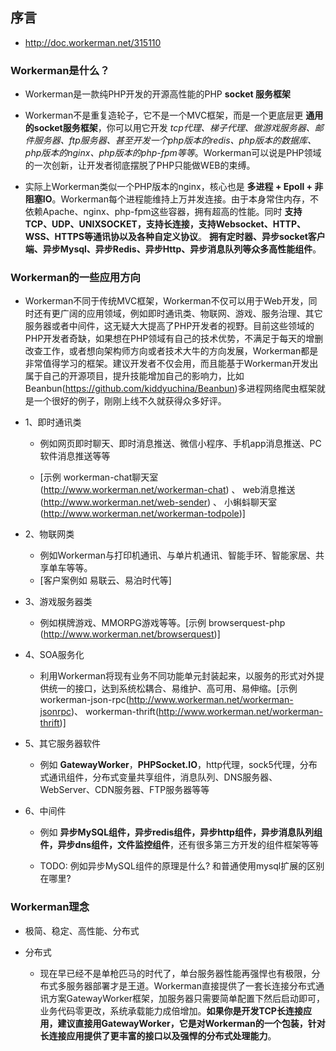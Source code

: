 ## 序言
* http://doc.workerman.net/315110


### Workerman是什么？
* Workerman是一款纯PHP开发的开源高性能的PHP **socket 服务框架**

* Workerman不是重复造轮子，它不是一个MVC框架，而是一个更底层更 **通用的socket服务框架**，你可以用它开发 *tcp代理、梯子代理、做游戏服务器、邮件服务器、ftp服务器、甚至开发一个php版本的redis、php版本的数据库、php版本的nginx、php版本的php-fpm等等*。Workerman可以说是PHP领域的一次创新，让开发者彻底摆脱了PHP只能做WEB的束缚。

* 实际上Workerman类似一个PHP版本的nginx，核心也是 **多进程 + Epoll + 非阻塞IO**。Workerman每个进程能维持上万并发连接。由于本身常住内存，不依赖Apache、nginx、php-fpm这些容器，拥有超高的性能。同时 **支持TCP、UDP、UNIXSOCKET，支持长连接，支持Websocket、HTTP、WSS、HTTPS等通讯协以及各种自定义协议**。 **拥有定时器、异步socket客户端、异步Mysql、异步Redis、异步Http、异步消息队列等众多高性能组件**。


### Workerman的一些应用方向
* Workerman不同于传统MVC框架，Workerman不仅可以用于Web开发，同时还有更广阔的应用领域，例如即时通讯类、物联网、游戏、服务治理、其它服务器或者中间件，这无疑大大提高了PHP开发者的视野。目前这些领域的PHP开发者奇缺，如果想在PHP领域有自己的技术优势，不满足于每天的增删改查工作，或者想向架构师方向或者技术大牛的方向发展，Workerman都是非常值得学习的框架。建议开发者不仅会用，而且能基于Workerman开发出属于自己的开源项目，提升技能增加自己的影响力，比如Beanbun(https://github.com/kiddyuchina/Beanbun)多进程网络爬虫框架就是一个很好的例子，刚刚上线不久就获得众多好评。

* 1、即时通讯类
    * 例如网页即时聊天、即时消息推送、微信小程序、手机app消息推送、PC软件消息推送等等

    * [示例 workerman-chat聊天室(http://www.workerman.net/workerman-chat) 、 web消息推送(http://www.workerman.net/web-sender) 、 小蝌蚪聊天室(http://www.workerman.net/workerman-todpole)]

* 2、物联网类
    * 例如Workerman与打印机通讯、与单片机通讯、智能手环、智能家居、共享单车等等。
    * [客户案例如 易联云、易泊时代等]

* 3、游戏服务器类
    * 例如棋牌游戏、MMORPG游戏等等。[示例 browserquest-php (http://www.workerman.net/browserquest)]    

* 4、SOA服务化
    * 利用Workerman将现有业务不同功能单元封装起来，以服务的形式对外提供统一的接口，达到系统松耦合、易维护、高可用、易伸缩。[示例 workerman-json-rpc(http://www.workerman.net/workerman-jsonrpc)、 workerman-thrift(http://www.workerman.net/workerman-thrift)]    

* 5、其它服务器软件
    * 例如 **GatewayWorker**，**PHPSocket.IO**，http代理，sock5代理，分布式通讯组件，分布式变量共享组件，消息队列、DNS服务器、WebServer、CDN服务器、FTP服务器等等   

* 6、中间件
    * 例如 **异步MySQL组件，异步redis组件，异步http组件，异步消息队列组件，异步dns组件，文件监控组件**，还有很多第三方开发的组件框架等等
    
    * TODO: 例如异步MySQL组件的原理是什么? 和普通使用mysql扩展的区别在哪里?

### Workerman理念     
* 极简、稳定、高性能、分布式

* 分布式
    * 现在早已经不是单枪匹马的时代了，单台服务器性能再强悍也有极限，分布式多服务器部署才是王道。Workerman直接提供了一套长连接分布式通讯方案GatewayWorker框架，加服务器只需要简单配置下然后启动即可，业务代码零更改，系统承载能力成倍增加。**如果你是开发TCP长连接应用，建议直接用GatewayWorker，它是对Workerman的一个包装，针对长连接应用提供了更丰富的接口以及强悍的分布式处理能力**。
